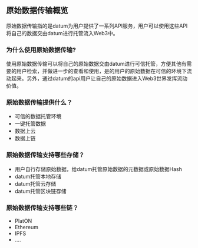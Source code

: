 ## 原始数据传输概览


原始数据传输指的是datum为用户提供了一系列API服务，用户可以使用这些API将自己的数据交由datum进行托管流入Web3中。



### 为什么使用原始数据传输?


使用原始数据传输可以将自己的原始数据交由datum进行可信托管，方便其他有需要的用户检索，并做进一步的查看和使用，是的用户的原始数据在可信的环境下流动起来。另外，通过datum的api用户让自己的原始数据进入Web3世界发挥流动价值。

  

### 原始数据传输提供什么？


- 可信的数据托管环境
- 一键托管数据
- 数据上云
- 数据上链


### 原始数据传输支持哪些存储？


- 用户自行存储原始数据，给datum托管原始数据的元数据或原始数据Hash
- datum托管本地存储
- datum托管云存储
- datum托管区块链存储


### 原始数据传输支持哪些链？


- PlatON
- Ethereum
- IPFS
- ....

